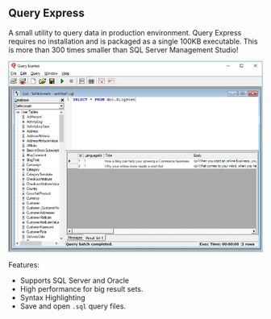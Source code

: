 ## Query Express
A small utility to query data in production environment. Query Express requires no installation and is packaged as a single 100KB executable. This is more than 300 times smaller than SQL Server Management Studio!

![Query Express Screenshot](/src/docs/images/screenshot.jpg?raw=true "Query Express Screenshot")

Features:
* Supports SQL Server and Oracle
* High performance for big result sets.
* Syntax Highlighting
* Save and open `.sql` query files.
